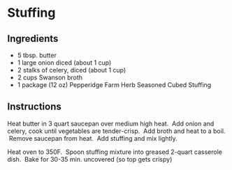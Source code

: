 # Stuffing
## Ingredients
-   5 tbsp. butter
-   1 large onion diced (about 1 cup)
-   2 stalks of celery, diced (about 1 cup)
-   2 cups Swanson broth
-   1 package (12 oz) Pepperidge Farm Herb Seasoned Cubed Stuffing
    
## Instructions
Heat butter in 3 quart saucepan over medium high heat.  Add onion and celery, cook until vegetables are tender-crisp.  Add broth and heat to a boil.  Remove saucepan from heat.  Add stuffing and mix lightly.

Heat oven to 350F.  Spoon stuffing mixture into greased 2-quart casserole dish.  Bake for 30-35 min. uncovered (so top gets crispy)
